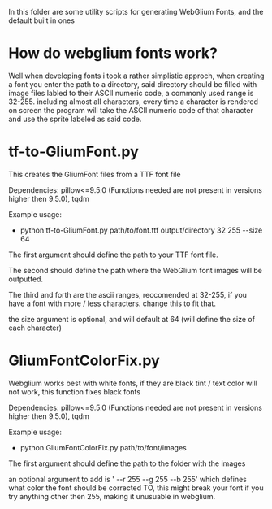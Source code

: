 In this folder are some utility scripts for generating WebGlium Fonts, and the default built in ones

# How do webglium fonts work?

Well when developing fonts i took a rather simplistic approch, when creating a font you enter the path to a directory, said directory should be filled with image files labled to their ASCII numeric code, a commonly used range is 32-255. including almost all characters, every time a character is rendered on screen the program will take the ASCII numeric code of that character and use the sprite labeled as said code.

# tf-to-GliumFont.py

This creates the GliumFont files from a TTF font file

Dependencies: pillow<=9.5.0 (Functions needed are not present in versions higher then 9.5.0), tqdm

Example usage:
 - python tf-to-GliumFont.py path/to/font.ttf output/directory 32 255 --size 64

The first argument should define the path to your TTF font file.

The second should define the path where the WebGlium font images will be outputted.

The third and forth are the ascii ranges, reccomended at 32-255, if you have a font with more / less characters. change this to fit that.

the size argument is optional, and will default at 64 (will define the size of each character)

# GliumFontColorFix.py

Webglium works best with white fonts, if they are black tint / text color will not work, this function fixes black fonts

Dependencies: pillow<=9.5.0 (Functions needed are not present in versions higher then 9.5.0), tqdm

Example usage:
 - python GliumFontColorFix.py path/to/font/images

The first argument should define the path to the folder with the images

an optional argument to add is ' --r 255 --g 255 --b 255' which defines what color the font should be corrected TO, this might break your font if you try anything other then 255, making it unusuable in webglium.